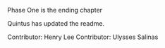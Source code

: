 Phase One is the ending chapter 

Quintus has updated the readme.

Contributor: Henry Lee
Contributor: Ulysses Salinas

